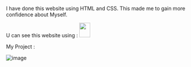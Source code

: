 I have done this website using HTML and CSS. This made me to gain more confidence about Myself.

U can see this website using : <a href="https://fancy-strudel-f0c8af.netlify.app"><img src="https://upload.wikimedia.org/wikipedia/commons/b/b8/Netlify_logo.svg" width=30px height=40px></a>

My Project :

 ![image](https://user-images.githubusercontent.com/106330766/181270833-b627081a-d87c-4764-8fca-6af980c2979c.png)

